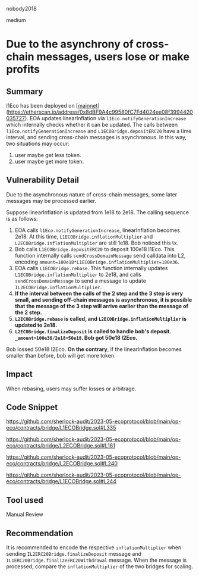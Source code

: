 nobody2018

medium

# Due to the asynchrony of cross-chain messages, users lose or make profits

## Summary

l1Eco has been deployed on [[mainnet](https://etherscan.io/address/0x8dBF9A4c99580fC7Fd4024ee08f3994420035727)](https://etherscan.io/address/0x8dBF9A4c99580fC7Fd4024ee08f3994420035727). EOA updates linearInflation via `l1Eco.notifyGenerationIncrease` which internally checks whether it can be updated. The calls between `l1Eco.notifyGenerationIncrease` and `L1ECOBridge.depositERC20` have a time interval, and sending cross-chain messages is asynchronous. In this way, two situations may occur:

1.  user maybe get less token.
2.  user maybe get more token.

## Vulnerability Detail

Due to the asynchronous nature of cross-chain messages, some later messages may be processed earlier.

Suppose linearInflation is updated from 1e18 to 2e18. The calling sequence is as follows:

1.  EOA calls `l1Eco.notifyGenerationIncrease`, linearInflation becomes 2e18. At this time, `L1ECOBridge.inflationMultiplier` and `L2ECOBridge.inflationMultiplier` are still 1e18. Bob noticed this tx.
2.  Bob calls `L1ECOBridge.depositERC20` to deposit 100e18 l1Eco. This function internally calls `sendCrossDomainMessage` send calldata into L2, encoding `amount=100e18*L1ECOBridge.inflationMultiplier=100e36`.
3.  EOA calls `L1ECOBridge.rebase`. This function internally updates `L1ECOBridge.inflationMultiplier` to 2e18, and calls `sendCrossDomainMessage` to send a message to update `IL2ECOBridge.inflationMultiplier`. 
4.  **If the interval between the calls of the 2 step and the 3 step is very small, and sending off-chain messages is asynchronous, it is possible that the message of the 3 step will arrive earlier than the message of the 2 step.**
5.  **`L2ECOBridge.rebase` is called, and `L2ECOBridge.inflationMultiplier` is updated to 2e18.**
6.  **`L2ECOBridge.finalizeDeposit` is called to handle bob's deposit. `_amount=100e36/2e18=50e18`. Bob got 50e18 l2Eco.**

Bob lossed 50e18 l2Eco. **On the contrary**, if the linearInflation becomes smaller than before, bob will get more token.

## Impact

When rebasing, users may suffer losses or arbitrage.

## Code Snippet

https://github.com/sherlock-audit/2023-05-ecoprotocol/blob/main/op-eco/contracts/bridge/L1ECOBridge.sol#L335

https://github.com/sherlock-audit/2023-05-ecoprotocol/blob/main/op-eco/contracts/bridge/L2ECOBridge.sol#L161

https://github.com/sherlock-audit/2023-05-ecoprotocol/blob/main/op-eco/contracts/bridge/L2ECOBridge.sol#L240

https://github.com/sherlock-audit/2023-05-ecoprotocol/blob/main/op-eco/contracts/bridge/L1ECOBridge.sol#L244

## Tool used

Manual Review

## Recommendation

It is recommended to encode the respective `inflationMultiplier` when sending `IL2ERC20Bridge.finalizeDeposit` message and `IL1ERC20Bridge.finalizeERC20Withdrawal` message. When the message is processed, compare the `inflationMultiplier` of the two bridges for scaling.
